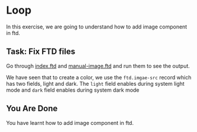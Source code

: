 # Loop

In this exercise, we are going to understand how to add image component in ftd.

## Task: Fix FTD files

Go through [index.ftd](index.ftd) and [manual-image.ftd](manual-image.ftd) and 
run them to see the output.

We have seen that to create a color, we use the `ftd.imgae-src` record which has
two fields, light and dark. The `light` field enables during system light mode
and `dark` field enables during system dark mode

## You Are Done

You have learnt how to add image component in ftd.
